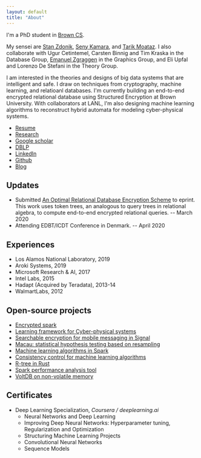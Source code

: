 ```yaml
---
layout: default
title: "About"
---
```


I'm a PhD student in [Brown CS](https://cs.brown.edu).

My sensei are [Stan Zdonik](https://cs.brown.edu/~sbz/), [Seny Kamara](https://cs.brown.edu/~seny/), and [Tarik Moataz](https://cs.brown.edu/~tmoataz/). I also collaborate with Ugur Cetintemel, Carsten Binnig and Tim Kraska in the Database Group, [Emanuel Zgraggen](http://emanuelzgraggen.com/) in the Graphics Group, and Eli Upfal and Lorenzo De Stefani in the Theory Group.

I am interested in the theories and designs of big data systems that are intelligent and safe. I draw on techniques from cryptography, machine learning, and relatioanl databases. I'm currently building an end-to-end encrypted relational database using Structured Encryption at Brown University. With collaborators at LANL, I'm also designing machine learning algorithms to reconstruct hybrid automata for modeling cyber-physical systems.

- [Resume](/assets/resume.pdf)
- [Research](/research)
- [Google scholar](https://goo.gl/DR8pSa)
- [DBLP](http://dblp.uni-trier.de/pers/hd/z/Zhao:Zheguang)
- [LinkedIn](https://www.linkedin.com/in/zheguang)
- [Github](https://github.com/zheguang)
- [Blog](/blog)

## Updates
- Submitted [An Optimal Relational Database Encryption Scheme](https://eprint.iacr.org/2020/274) to eprint. This work uses token trees, an analogous to query trees in relational algebra, to compute end-to-end encrypted relational queries. -- March 2020
- Attending EDBT/ICDT Conference in Denmark. -- April 2020

## Experiences

- Los Alamos National Laboratory, 2019
- Aroki Systems, 2019
- Microsoft Research & AI, 2017
- Intel Labs, 2015
- Hadapt (Acquired by Teradata), 2013-14
- WalmartLabs, 2012

## Open-source projects

- [Encrypted spark](https://github.com/zheguang/encrypted-spark)
- [Learning framework for Cyber-physical systems](https://github.com/zheguang/cyber-physical-learn)
- [Searchable encryption for mobile messaging in Signal](https://github.com/encryptedsystems/Searchable-Signal-Android)
- [Macau: statistical hypothesis testing based on resampling](https://github.com/zheguang/macau)
- [Machine learning algorithms in Spark](https://github.com/zheguang/spark-study/tree/master/study/src/main/scala/edu/brown/cs/sparkstudy)
- [Consistency control for machine learning algorithms](https://github.com/zheguang/babel)
- [R-tree in Rust](https://github.com/zheguang/rtree)
- [Spark performance analysis tool](https://github.com/zheguang/spark-perftool)
- [VoltDB on non-volatile memory](https://github.com/zheguang/voltdb)

## Certificates

- Deep Learning Specialization, *Coursera / deeplearning.ai*
  - Neural Networks and Deep Learning
  - Improving Deep Neural Networks: Hyperparameter tuning, Regularization and Optimization
  - Structuring Machine Learning Projects
  - Convolutional Neural Networks
  - Sequence Models

